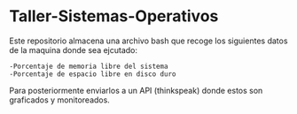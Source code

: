 # Taller-Sistemas-Operativos

Este repositorio almacena una archivo bash que recoge los siguientes datos de la maquina donde sea ejcutado:
```-Cantidad de procesos en el sistema
-Porcentaje de memoria libre del sistema
-Porcentaje de espacio libre en disco duro 
```

Para posteriormente enviarlos a un API (thinkspeak) donde estos son graficados y monitoreados.

